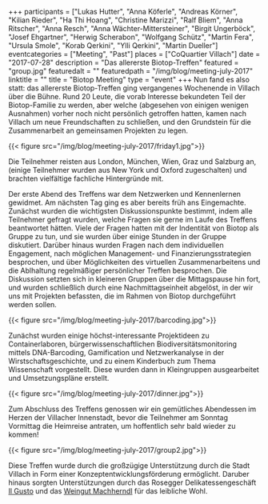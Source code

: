+++
participants = ["Lukas Hutter", "Anna Köferle", "Andreas Körner", "Kilian Rieder", "Ha Thi Hoang", "Christine Marizzi", "Ralf Bliem", "Anna Ritscher", "Anna Resch", "Anna Wächter-Mittersteiner", "Birgit Ungerböck", "Josef Ehgartner", "Herwig Scherabon", "Wolfgang Schütz", "Martin Fera", "Ursula Smole", "Korab Qerkini", "Ylli Qerkini", "Martin Dueller"]
eventcategories = ["Meeting", "Past"]
places = ["CoQuartier Villach"]
date = "2017-07-28"
description = "Das allererste Biotop-Treffen"
featured = "group.jpg"
featuredalt = ""
featuredpath = "/img/blog/meeting-july-2017"
linktitle = ""
title = "Biotop Meeting"
type = "event"
+++
Nun fand es also statt: das allererste Biotop-Treffen ging vergangenes Wochenende in Villach über die Bühne. Rund 20 Leute, die vorab Interesse bekundeten Teil der Biotop-Familie zu werden, aber welche (abgesehen von einigen wenigen Ausnahmen) vorher noch nicht persönlich getroffen hatten, kamen nach Villach um neue Freundschaften zu schließen, und den Grundstein für die Zusammenarbeit an gemeinsamen Projekten zu legen.

{{< figure src="/img/blog/meeting-july-2017/friday1.jpg">}}

Die Teilnehmer reisten aus London, München, Wien, Graz und Salzburg an, (einige Teilnehmer wurden aus New York und Oxford zugeschalten) und brachten vielfältige fachliche Hintergründe mit.

Der erste Abend des Treffens war dem Netzwerken und Kennenlernen gewidmet. Am nächsten Tag ging es aber bereits früh ans Eingemachte. Zunächst wurden die wichtigsten Diskussionspunkte bestimmt, indem alle Teilnehmer gefragt wurden, welche Fragen sie gerne im Laufe des Treffens beantwortet hätten. Viele der Fragen hatten mit der Indentität von Biotop als Gruppe zu tun, und sie wurden über einige Stunden in der Gruppe diskutiert. Darüber hinaus wurden Fragen nach dem individuellen Engagement, nach möglichen Management- und Finanzierungsstrategien besprochen, und über Möglichkeiten des virtuellen Zusammenarbeitens und die Ablhaltung regelmäßiger persönlicher Treffen besprochen.
Die Diskussion setzten sich in kleineren Gruppen über die Mittagspause hin fort, und wurden schließlich durch eine Nachmittagseinheit abgelöst, in der wir uns mit Projekten befassten, die im Rahmen von Biotop durchgeführt werden sollen.

{{< figure src="/img/blog/meeting-july-2017/barcoding.jpg">}}

Zunächst wurden einige höchst-interessante Projektideen zu Containerlaboren, bürgerwissenschaftlichen Biodiversitätsmonitoring mittels DNA-Barcoding, Gamification und Netzwerkanalyse in der Wirstschaftsgeschichte, und zu einem Kinderbuch zum Thema Wissenschaft vorgestellt. Diese wurden dann in Kleingruppen ausgearbeitet und Umsetzungspläne erstellt.

{{< figure src="/img/blog/meeting-july-2017/dinner.jpg">}}

Zum Abschluss des Treffens genossen wir ein gemütliches Abendessen im Herzen der Villacher Innenstadt, bevor die Teilnehmer am Sonntag Vormittag die Heimreise antraten, um hoffentlich sehr bald wieder zu kommen!

{{< figure src="/img/blog/meeting-july-2017/group2.jpg">}}

Diese Treffen wurde durch die großzügige Unterstützung durch die Stadt Villach in Form einer Konzeptentwicklungsförderung ermöglicht. Daruber hinaus sorgten Unterstützungen durch das Rosegger Delikatessengeschäft [Il Gusto](http://il-gusto.info) und das [Weingut Machherndl](http://http://www.machherndl.com) für das leibliche Wohl.
